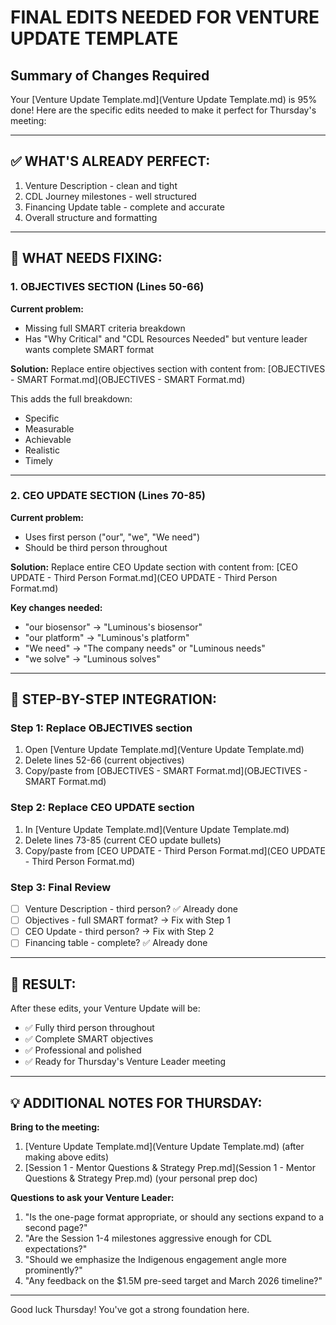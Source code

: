 # FINAL EDITS NEEDED FOR VENTURE UPDATE TEMPLATE

## Summary of Changes Required

Your [Venture Update Template.md](Venture Update Template.md) is 95% done! Here are the specific edits needed to make it perfect for Thursday's meeting:

---

## ✅ WHAT'S ALREADY PERFECT:

1. Venture Description - clean and tight
2. CDL Journey milestones - well structured
3. Financing Update table - complete and accurate
4. Overall structure and formatting

---

## 🔧 WHAT NEEDS FIXING:

### 1. OBJECTIVES SECTION (Lines 50-66)

**Current problem:**
- Missing full SMART criteria breakdown
- Has "Why Critical" and "CDL Resources Needed" but venture leader wants complete SMART format

**Solution:**
Replace entire objectives section with content from: [OBJECTIVES - SMART Format.md](OBJECTIVES - SMART Format.md)

This adds the full breakdown:
- Specific
- Measurable
- Achievable
- Realistic
- Timely

---

### 2. CEO UPDATE SECTION (Lines 70-85)

**Current problem:**
- Uses first person ("our", "we", "We need")
- Should be third person throughout

**Solution:**
Replace entire CEO Update section with content from: [CEO UPDATE - Third Person Format.md](CEO UPDATE - Third Person Format.md)

**Key changes needed:**
- "our biosensor" → "Luminous's biosensor"
- "our platform" → "Luminous's platform"
- "We need" → "The company needs" or "Luminous needs"
- "we solve" → "Luminous solves"

---

## 📝 STEP-BY-STEP INTEGRATION:

### Step 1: Replace OBJECTIVES section

1. Open [Venture Update Template.md](Venture Update Template.md)
2. Delete lines 52-66 (current objectives)
3. Copy/paste from [OBJECTIVES - SMART Format.md](OBJECTIVES - SMART Format.md)

### Step 2: Replace CEO UPDATE section

1. In [Venture Update Template.md](Venture Update Template.md)
2. Delete lines 73-85 (current CEO update bullets)
3. Copy/paste from [CEO UPDATE - Third Person Format.md](CEO UPDATE - Third Person Format.md)

### Step 3: Final Review

- [ ] Venture Description - third person? ✅ Already done
- [ ] Objectives - full SMART format? → Fix with Step 1
- [ ] CEO Update - third person? → Fix with Step 2
- [ ] Financing table - complete? ✅ Already done

---

## 🎯 RESULT:

After these edits, your Venture Update will be:
- ✅ Fully third person throughout
- ✅ Complete SMART objectives
- ✅ Professional and polished
- ✅ Ready for Thursday's Venture Leader meeting

---

## 💡 ADDITIONAL NOTES FOR THURSDAY:

**Bring to the meeting:**
1. [Venture Update Template.md](Venture Update Template.md) (after making above edits)
2. [Session 1 - Mentor Questions & Strategy Prep.md](Session 1 - Mentor Questions & Strategy Prep.md) (your personal prep doc)

**Questions to ask your Venture Leader:**
1. "Is the one-page format appropriate, or should any sections expand to a second page?"
2. "Are the Session 1-4 milestones aggressive enough for CDL expectations?"
3. "Should we emphasize the Indigenous engagement angle more prominently?"
4. "Any feedback on the $1.5M pre-seed target and March 2026 timeline?"

---

Good luck Thursday! You've got a strong foundation here.
